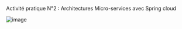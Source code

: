 Activité pratique N°2 : Architectures Micro-services avec Spring cloud

![image](https://github.com/HASNAE-AITTAARABT/Architectures-Micro-services-avec-Spring-cloud/assets/100070887/a1b44f58-b824-4528-ab87-a4ec2c2c75a9)
